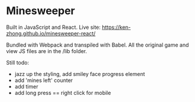 # Minesweeper

Built in JavaScript and React. Live site: https://ken-zhong.github.io/minesweeper-react/

Bundled with Webpack and transpiled with Babel. All the original game and view JS files are in the /lib folder.

Still todo:
  - jazz up the styling, add smiley face progress element
  - add 'mines left' counter
  - add timer
  - add long press == right click for mobile
